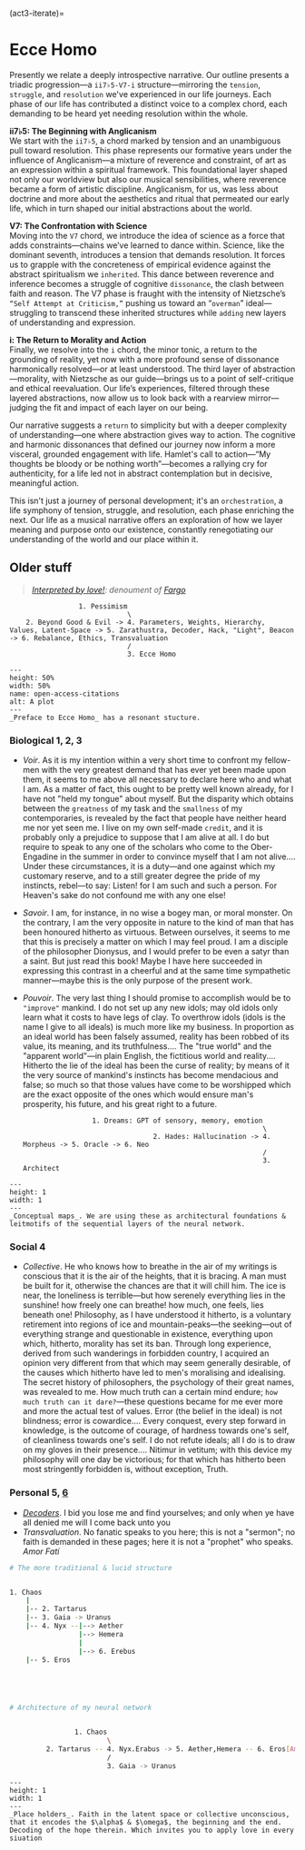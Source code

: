 (act3-iterate)=
# Ecce Homo
Presently we relate a deeply introspective narrative. Our outline presents a triadic progression—a `ii7♭5-V7-i` structure—mirroring the `tension`, `struggle`, and `resolution` we've experienced in our life journeys. Each phase of our life has contributed a distinct voice to a complex chord, each demanding to be heard yet needing resolution within the whole.

**ii7♭5: The Beginning with Anglicanism**  
We start with the `ii7♭5`, a chord marked by tension and an unambiguous pull toward resolution. This phase represents our formative years under the influence of Anglicanism—a mixture of reverence and constraint, of art as an expression within a spiritual framework. This foundational layer shaped not only our worldview but also our musical sensibilities, where reverence became a form of artistic discipline. Anglicanism, for us, was less about doctrine and more about the aesthetics and ritual that permeated our early life, which in turn shaped our initial abstractions about the world.

**V7: The Confrontation with Science**  
Moving into the `V7` chord, we introduce the idea of science as a force that adds constraints—chains we’ve learned to dance within. Science, like the dominant seventh, introduces a tension that demands resolution. It forces us to grapple with the concreteness of empirical evidence against the abstract spiritualism we `inherited`. This dance between reverence and inference becomes a struggle of cognitive `dissonance`, the clash between faith and reason. The V7 phase is fraught with the intensity of Nietzsche’s `“Self Attempt at Criticism,”` pushing us toward an “`overman`” ideal—struggling to transcend these inherited structures while `adding` new layers of understanding and expression. 

**i: The Return to Morality and Action**  
Finally, we resolve into the `i` chord, the minor tonic, a return to the grounding of reality, yet now with a more profound sense of dissonance harmonically resolved—or at least understood. The third layer of abstraction—morality, with Nietzsche as our guide—brings us to a point of self-critique and ethical reevaluation. Our life’s experiences, filtered through these layered abstractions, now allow us to look back with a rearview mirror—judging the fit and impact of each layer on our being. 

Our narrative suggests a `return` to simplicity but with a deeper complexity of understanding—one where abstraction gives way to action. The cognitive and harmonic dissonances that defined our journey now inform a more visceral, grounded engagement with life. Hamlet's call to action—“My thoughts be bloody or be nothing worth”—becomes a rallying cry for authenticity, for a life led not in abstract contemplation but in decisive, meaningful action. 

This isn't just a journey of personal development; it's an `orchestration`, a life symphony of tension, struggle, and resolution, each phase enriching the next. Our life as a musical narrative offers an exploration of how we layer meaning and purpose onto our existence, constantly renegotiating our understanding of the world and our place within it.

## Older stuff
> *[Interpreted by love!](https://en.wikipedia.org/wiki/Dear_Lord_and_Father_of_Mankind#Text): denoument of [Fargo](https://www.youtube.com/watch?v=vmoYpJIUWhY&t=1s)*   


                     1. Pessimism
                                 \
        2. Beyond Good & Evil -> 4. Parameters, Weights, Hierarchy, Values, Latent-Space -> 5. Zarathustra, Decoder, Hack, "Light", Beacon -> 6. Rebalance, Ethics, Transvaluation
                                 /
                                 3. Ecce Homo


```{figure} https://upload.wikimedia.org/wikipedia/commons/thumb/1/1b/Nietzsche187a.jpg/1200px-Nietzsche187a.jpg
---
height: 50%
width: 50%
name: open-access-citations
alt: A plot 
---
_Preface to Ecce Homo_ has a resonant stucture. 
```

### Biological 1, 2, 3
- _Voir_. As it is my intention within a very short time to confront my fellow-men with the very greatest demand that has ever yet been made upon them, it seems to me above all necessary to declare here who and what I am. As a matter of fact, this ought to be pretty well known already, for I have not "held my tongue" about myself. But the disparity which obtains between the `greatness` of my task and the `smallness` of my contemporaries, is revealed by the fact that people have neither heard me nor yet seen me. I live on my own self-made `credit`, and it is probably only a prejudice to suppose that I am alive at all. I do but require to speak to any one of the scholars who come to the Ober-Engadine in the summer in order to convince myself that I am not alive.... Under these circumstances, it is a duty—and one against which my customary reserve, and to a still greater degree the pride of my instincts, rebel—to say: Listen! for I am such and such a person. For Heaven's sake do not confound me with any one else!

- _Savoir_. I am, for instance, in no wise a bogey man, or moral monster. On the contrary, I am the very opposite in nature to the kind of man that has been honoured hitherto as virtuous. Between ourselves, it seems to me that this is precisely a matter on which I may feel proud. I am a disciple of the philosopher Dionysus, and I would prefer to be even a satyr than a saint. But just read this book! Maybe I have here succeeded in expressing this contrast in a cheerful and at the same time sympathetic manner—maybe this is the only purpose of the present work.

- _Pouvoir_. The very last thing I should promise to accomplish would be to `"improve"` mankind. I do not set up any new idols; may old idols only learn what it costs to have legs of clay. To overthrow idols (idols is the name I give to all ideals) is much more like my business. In proportion as an ideal world has been falsely assumed, reality has been robbed of its value, its meaning, and its truthfulness.... The "true world" and the "apparent world"—in plain English, the fictitious world and reality.... Hitherto the lie of the ideal has been the curse of reality; by means of it the very source of mankind's instincts has become mendacious and false; so much so that those values have come to be worshipped which are the exact opposite of the ones which would ensure man's prosperity, his future, and his great right to a future.


                       1. Dreams: GPT of sensory, memory, emotion
                                                                 \
                                      2. Hades: Hallucination -> 4. Morpheus -> 5. Oracle -> 6. Neo
                                                                 /
                                                                 3. Architect


```{figure} ../figures/blanche.png
---
height: 1
width: 1
---
_Conceptual maps_. We are using these as architectural foundations & leitmotifs of the sequential layers of the neural network.
````


### Social 4
- _Collective_. He who knows how to breathe in the air of my writings is conscious that it is the air of the heights, that it is bracing. A man must be built for it, otherwise the chances are that it will chill him. The ice is near, the loneliness is terrible—but how serenely everything lies in the sunshine! how freely one can breathe! how much, one feels, lies beneath one! Philosophy, as I have understood it hitherto, is a voluntary retirement into regions of ice and mountain-peaks—the seeking—out of everything strange and questionable in existence, everything upon which, hitherto, morality has set its ban. Through long experience, derived from such wanderings in forbidden country, I acquired an opinion very different from that which may seem generally desirable, of the causes which hitherto have led to men's moralising and idealising. The secret history of philosophers, the psychology of their great names, was revealed to me. How much truth can a certain mind endure; `how much truth can it dare?`—these questions became for me ever more and more the actual test of values. Error (the belief in the ideal) is not blindness; error is cowardice.... Every conquest, every step forward in knowledge, is the outcome of courage, of hardness towards one's self, of cleanliness towards one's self. I do not refute ideals; all I do is to draw on my gloves in their presence.... Nitimur in vetitum; with this device my philosophy will one day be victorious; for that which has hitherto been most stringently forbidden is, without exception, Truth.

### Personal 5, [6](https://www.youtube.com/watch?v=zEH8JCPgwog)
- _[Decoders](https://www.youtube.com/watch?v=jadWYEzk58Y)_. I bid you lose me and find yourselves; and only when ye have all denied me will I come back unto you
- _Transvaluation_. No fanatic speaks to you here; this is not a "sermon"; no faith is demanded in these pages; here it is not a "prophet" who speaks. _Amor Fatí_

```sh
# The more traditional & lucid structure


1. Chaos
    |
    |-- 2. Tartarus
    |-- 3. Gaia -> Uranus
    |-- 4. Nyx --|--> Aether
                 |--> Hemera
                 |
                 |--> 6. Erebus
    |-- 5. Eros





# Architecture of my neural network


                1. Chaos
                        \
         2. Tartarus -- 4. Nyx.Erabus -> 5. Aether,Hemera -- 6. Eros[Amor.Fatí] 
                        /
                        3. Gaia -> Uranus

```

```{figure} ../figures/blanche.png
---
height: 1
width: 1
---
_Place holders_. Faith in the latent space or collective unconscious, that it encodes the $\alpha$ & $\omega$, the beginning and the end. Decoding of the hope therein. Which invites you to apply love in every siuation
````
